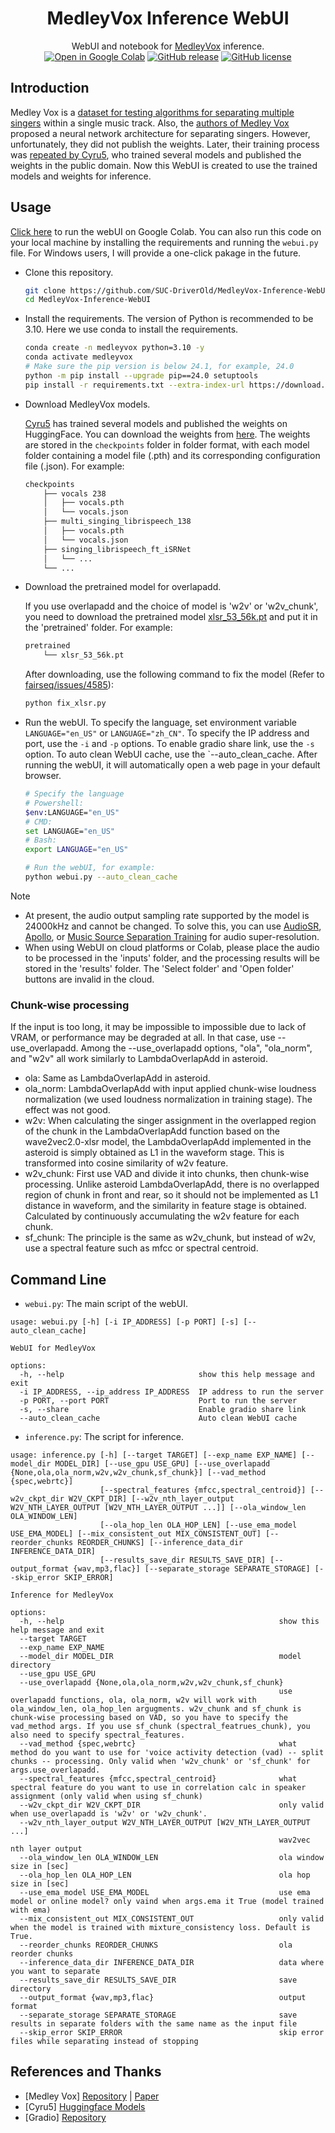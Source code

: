 <div align="center">

# MedleyVox Inference WebUI

WebUI and notebook for [MedleyVox](https://github.com/jeonchangbin49/MedleyVox) inference.<br>
[![Open in Google Colab](https://colab.research.google.com/assets/colab-badge.svg)](https://colab.research.google.com/github/SUC-DriverOld/MedleyVox-Inference-WebUI/blob/master/MedleyVox.ipynb)
[![GitHub release](https://img.shields.io/github/v/release/SUC-DriverOld/MedleyVox-Inference-WebUI?label=Version)](https://github.com/SUC-DriverOld/MedleyVox-Inference-WebUI/releases/latest)
[![GitHub license](https://img.shields.io/github/license/SUC-DriverOld/MedleyVox-Inference-WebUI?label=License)](https://github.com/SUC-DriverOld/MedleyVox-Inference-WebUI/blob/master/LICENSE)

</div>

## Introduction

Medley Vox is a [dataset for testing algorithms for separating multiple singers](https://arxiv.org/pdf/2211.07302) within a single music track. Also, the [authors of Medley Vox](https://github.com/jeonchangbin49/MedleyVox) proposed a neural network architecture for separating singers. However, unfortunately, they did not publish the weights. Later, their training process was [repeated by Cyru5](https://huggingface.co/Cyru5/MedleyVox/tree/main), who trained several models and published the weights in the public domain. Now this WebUI is created to use the trained models and weights for inference.

## Usage

[Click here]((https://colab.research.google.com/github/SUC-DriverOld/MedleyVox-Inference-WebUI/blob/master/MedleyVox.ipynb)) to run the webUI on Google Colab. You can also run this code on your local machine by installing the requirements and running the `webui.py` file. For Windows users, I will provide a one-click pakage in the future.

- Clone this repository.

    ```bash
    git clone https://github.com/SUC-DriverOld/MedleyVox-Inference-WebUI
    cd MedleyVox-Inference-WebUI
    ```

- Install the requirements. The version of Python is recommended to be 3.10. Here we use conda to install the requirements.

    ```bash
    conda create -n medleyvox python=3.10 -y
    conda activate medleyvox
    # Make sure the pip version is below 24.1, for example, 24.0
    python -m pip install --upgrade pip==24.0 setuptools
    pip install -r requirements.txt --extra-index-url https://download.pytorch.org/whl/cu124
    ```

- Download MedleyVox models.

    [Cyru5](https://huggingface.co/Cyru5) has trained several models and published the weights on HuggingFace. You can download the weights from [here](https://huggingface.co/Cyru5/MedleyVox/tree/main). The weights are stored in the `checkpoints` folder in folder format, with each model folder containing a model file (.pth) and its corresponding configuration file (.json). For example:
    ```bash
    checkpoints
        ├── vocals 238
        │   ├── vocals.pth
        │   └── vocals.json
        ├── multi_singing_librispeech_138
        │   ├── vocals.pth
        │   └── vocals.json
        ├── singing_librispeech_ft_iSRNet
        │   └── ...
        └── ...
    ```

- Download the pretrained model for overlapadd.

    If you use overlapadd and the choice of model is 'w2v' or 'w2v_chunk', you need to download the pretrained model [xlsr_53_56k.pt](https://dl.fbaipublicfiles.com/fairseq/wav2vec/xlsr_53_56k.pt) and put it in the 'pretrained' folder. For example:
    ```bash
    pretrained
        └── xlsr_53_56k.pt
    ```
    After downloading, use the following command to fix the model (Refer to [fairseq/issues/4585](https://github.com/facebookresearch/fairseq/issues/4585)):
    ```bash
    python fix_xlsr.py
    ```

- Run the webUI. To specify the language, set environment variable `LANGUAGE="en_US"` or `LANGUAGE="zh_CN"`. To specify the IP address and port, use the `-i` and `-p` options. To enable gradio share link, use the `-s` option. To auto clean WebUI cache, use the `--auto_clean_cache. After running the webUI, it will automatically open a web page in your default browser.

    ```bash
    # Specify the language
    # Powershell:
    $env:LANGUAGE="en_US"
    # CMD:
    set LANGUAGE="en_US"
    # Bash:
    export LANGUAGE="en_US"

    # Run the webUI, for example:
    python webui.py --auto_clean_cache
    ```

> [!NOTE]
> - At present, the audio output sampling rate supported by the model is 24000kHz and cannot be changed. To solve this, you can use [AudioSR](https://github.com/haoheliu/versatile_audio_super_resolution), [Apollo](https://github.com/JusperLee/Apollo), or [Music Source Separation Training](https://github.com/ZFTurbo/Music-Source-Separation-Training) for audio super-resolution.
> - When using WebUI on cloud platforms or Colab, please place the audio to be processed in the 'inputs' folder, and the processing results will be stored in the 'results' folder. The 'Select folder' and 'Open folder' buttons are invalid in the cloud.

### Chunk-wise processing

If the input is too long, it may be impossible to impossible due to lack of VRAM, or performance may be degraded at all. In that case, use --use_overlapadd. Among the --use_overlapadd options, "ola", "ola_norm", and "w2v" all work similarly to LambdaOverlapAdd in asteroid.

- ola: Same as LambdaOverlapAdd in asteroid.
- ola_norm: LambdaOverlapAdd with input applied chunk-wise loudness normalization (we used loudness normalization in training stage). The effect was not good. 
- w2v: When calculating the singer assignment in the overlapped region of the chunk in the LambdaOverlapAdd function based on the wave2vec2.0-xlsr model, the LambdaOverlapAdd implemented in the asteroid is simply obtained as L1 in the waveform stage. This is transformed into cosine similarity of w2v feature.
- w2v_chunk: First use VAD and divide it into chunks, then chunk-wise processing. Unlike asteroid LambdaOverlapAdd, there is no overlapped region of chunk in front and rear, so it should not be implemented as L1 distance in waveform, and the similarity in feature stage is obtained. Calculated by continuously accumulating the w2v feature for each chunk.
- sf_chunk: The principle is the same as w2v_chunk, but instead of w2v, use a spectral feature such as mfcc or spectral centroid.

## Command Line

- `webui.py`: The main script of the webUI.

```
usage: webui.py [-h] [-i IP_ADDRESS] [-p PORT] [-s] [--auto_clean_cache]

WebUI for MedleyVox

options:
  -h, --help                              show this help message and exit
  -i IP_ADDRESS, --ip_address IP_ADDRESS  IP address to run the server
  -p PORT, --port PORT                    Port to run the server
  -s, --share                             Enable gradio share link
  --auto_clean_cache                      Auto clean WebUI cache
```

- `inference.py`: The script for inference.

```
usage: inference.py [-h] [--target TARGET] [--exp_name EXP_NAME] [--model_dir MODEL_DIR] [--use_gpu USE_GPU] [--use_overlapadd {None,ola,ola_norm,w2v,w2v_chunk,sf_chunk}] [--vad_method {spec,webrtc}]
                    [--spectral_features {mfcc,spectral_centroid}] [--w2v_ckpt_dir W2V_CKPT_DIR] [--w2v_nth_layer_output W2V_NTH_LAYER_OUTPUT [W2V_NTH_LAYER_OUTPUT ...]] [--ola_window_len OLA_WINDOW_LEN]
                    [--ola_hop_len OLA_HOP_LEN] [--use_ema_model USE_EMA_MODEL] [--mix_consistent_out MIX_CONSISTENT_OUT] [--reorder_chunks REORDER_CHUNKS] [--inference_data_dir INFERENCE_DATA_DIR]
                    [--results_save_dir RESULTS_SAVE_DIR] [--output_format {wav,mp3,flac}] [--separate_storage SEPARATE_STORAGE] [--skip_error SKIP_ERROR]

Inference for MedleyVox

options:
  -h, --help                                                show this help message and exit
  --target TARGET
  --exp_name EXP_NAME
  --model_dir MODEL_DIR                                     model directory
  --use_gpu USE_GPU
  --use_overlapadd {None,ola,ola_norm,w2v,w2v_chunk,sf_chunk}
                                                            use overlapadd functions, ola, ola_norm, w2v will work with ola_window_len, ola_hop_len argugments. w2v_chunk and sf_chunk is chunk-wise processing based on VAD, so you have to specify the vad_method args. If you use sf_chunk (spectral_featrues_chunk), you also need to specify spectral_features.
  --vad_method {spec,webrtc}                                what method do you want to use for 'voice activity detection (vad) -- split chunks -- processing. Only valid when 'w2v_chunk' or 'sf_chunk' for args.use_overlapadd.
  --spectral_features {mfcc,spectral_centroid}              what spectral feature do you want to use in correlation calc in speaker assignment (only valid when using sf_chunk)
  --w2v_ckpt_dir W2V_CKPT_DIR                               only valid when use_overlapadd is 'w2v' or 'w2v_chunk'.
  --w2v_nth_layer_output W2V_NTH_LAYER_OUTPUT [W2V_NTH_LAYER_OUTPUT ...]
                                                            wav2vec nth layer output
  --ola_window_len OLA_WINDOW_LEN                           ola window size in [sec]
  --ola_hop_len OLA_HOP_LEN                                 ola hop size in [sec]
  --use_ema_model USE_EMA_MODEL                             use ema model or online model? only vaind when args.ema it True (model trained with ema)
  --mix_consistent_out MIX_CONSISTENT_OUT                   only valid when the model is trained with mixture_consistency loss. Default is True.
  --reorder_chunks REORDER_CHUNKS                           ola reorder chunks
  --inference_data_dir INFERENCE_DATA_DIR                   data where you want to separate
  --results_save_dir RESULTS_SAVE_DIR                       save directory
  --output_format {wav,mp3,flac}                            output format
  --separate_storage SEPARATE_STORAGE                       save results in separate folders with the same name as the input file
  --skip_error SKIP_ERROR                                   skip error files while separating instead of stopping
```

## References and Thanks

- [Medley Vox] [Repository](https://github.com/jeonchangbin49/MedleyVox) | [Paper](https://arxiv.org/pdf/2211.07302)
- [Cyru5] [Huggingface Models](https://huggingface.co/Cyru5/MedleyVox/tree/main)
- [Gradio] [Repository](https://github.com/gradio-app/gradio)